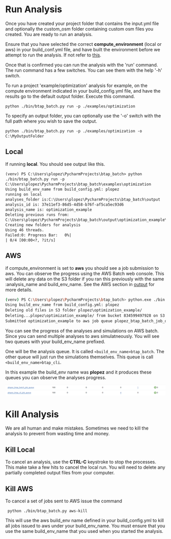 # Run Analysis

Once you have created your project folder that contains the input.yml file and optionally the custom_osm folder 
containing custom osm files you created. You are ready to run an analysis. 
 
Ensure that you have selected the correct **compute_environment** (local or aws) in your build_conf.yml file, and have built
the environment before we attempt to run the analysis. If not refer to [this](configure.md). 

Once that is confirmed you can run the analysis with the 'run' command. The run command has a few switches. You can see 
them with the help '-h' switch. 

To run a project 'example/optimization' analysis for example, on the compute environment indicated in your build_config.yml 
file, and have the results go to the default output folder. Execute this command. 
```
python ./bin/btap_batch.py run -p ./examples/optimization 
```
To specify an output folder, you can optionally use the '-o' switch with the full path where you wish to save the output. 
```
python ./bin/btap_batch.py run -p ./examples/optimization -o C:\MyOutputFolder
```

## Local
If running **local**. You should see output like this.
```
(venv) PS C:\Users\plopez\PycharmProjects\btap_batch> python ./bin/btap_batch.py run -p C:\Users\plopez\PycharmProjects\btap_batch\examples\optimization
Using build_env_name from build_config.yml: plopez
running on local
analyses_folder is:C:\Users\plopez\PycharmProjects\btap_batch\output
analysis_id is: 37e11ef3-86d5-4d58-b76f-af5ca5ec93d6
analysis_name is: optimization_example
Deleting previous runs from: C:\Users\plopez\PycharmProjects\btap_batch\output\optimization_example\reference
Creating new folders for analysis
Using 46 threads.
Failed:0: Progress Bar:   0%|                                                                                                                                    | 0/4 [00:00<?, ?it/s]
```

## AWS

if compute_environment is set to **aws** you should see a job submission to aws. You can observe the progress using the
AWS Batch web console. This will delete any data on the S3 folder if you ran this previously with the same 
:analysis_name and build_env_name. See the AWS section in [output](output.md) for more details.

```bash
(venv) PS C:\Users\plopez\PycharmProjects\btap_batch> python.exe ./bin./btap_batch.py run -p .\examples\optimization 
Using build_env_name from build_config.yml: plopez
Deleting old files in S3 folder plopez\optimization_example/
Deleting...plopez\optimization_example/ from bucket 834599497928 on S3
Submitted optimization_example to aws job queue plopez_btap_batch_job_queue

```

You can see the progress of the analyses and simulations on AWS batch. Since you can send multiple analyses to aws 
simulatneously. You will see two queues with your build_env_name prefixed. 

One will be the analysis queue. It is called ``<build_env_name>btap_batch``. The other queue will just run the simulations
themselves. This queue is call ``<build_env_name>btap_cli``. 

In this example the build_env name was **plopez** and it produces these queues you can observe the analyses progress. 

![image info](images/btap_batch_queue.png)






# Kill Analysis
We are all human and make mistakes. Sometimes we need to kill the analysis to prevent from wasting time and money. 

## Kill Local
To cancel an analysis, use the **CTRL-C** keystroke to stop the processes. This make take a few 
hits to cancel the local run. You will need to delete any partially completed output files from your computer.
## Kill AWS
To cancel a set of jobs sent to AWS issue the command
```
 python ./bin/btap_batch.py aws-kill
```
This will use the aws build_env name defined in your build_config.yml to kill all jobs issued to aws under your build_env_name. You must ensure 
that you use the same build_env_name that you used when you started the analysis.   



